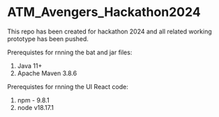 # ATM_Avengers_Hackathon2024
This repo has been created for hackathon 2024 and all related working prototype has been pushed.


Prerequistes for rnning the bat and jar files:
1. Java 11+
2. Apache Maven 3.8.6

Prerequistes for rnning the UI React code:
1. npm - 9.8.1
2. node v18.17.1
